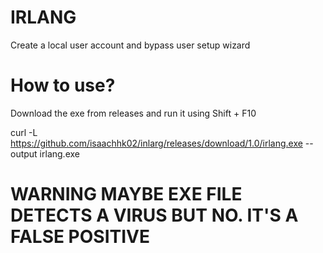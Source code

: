 # IRLANG

Create a local user account and bypass user setup wizard

# How to use?
Download the exe from releases and run it using Shift + F10

curl -L https://github.com/isaachhk02/inlarg/releases/download/1.0/irlang.exe --output irlang.exe

# WARNING MAYBE EXE FILE DETECTS A VIRUS BUT NO. IT'S A FALSE POSITIVE

